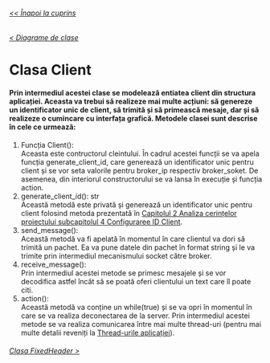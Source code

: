 ###### [<< Înapoi la cuprins](../Cuprins.md)
###### [< Diagrame de clase](03.%20Diagrama%20de%20clase.md)
# Clasa Client
#### Prin intermediul acestei clase se modelează entiatea client din structura aplicației. Aceasta va trebui să realizeze mai multe acțiuni: să genereze un identificator unic de client, să trimită și să primească mesaje, dar și să realizeze o cumincare cu interfața grafică. Metodele clasei sunt descrise în cele ce urmează:
1. Funcția Client():  
Aceasta este contructorul cleintului. În cadrul acestei funcții se va apela funcția generate_client_id, care generează un identificator unic pentru client și se vor seta valorile pentru broker_ip respectiv broker_soket. De asemenea, din interiorul constructorului se va lansa în execuție și funcția action. 
2. generate_client_id(): str  
Această metodă este privată și generează un identificator unic pentru client folosind metoda prezentată în [Capitolul 2 Analiza cerințelor proiectului subcapitolul 4 Configuraree ID Client](../Capitolul%202%20Analiza%20cerințelor%20proiectului/04.%20Configurare%20ID%20Client.md).
3. send_message():  
Această metodă va fi apelată în momentul în care clientul va dori să trimită un pachet. Ea va pune datele din pachet în format string și le va trimite prin intermediul mecanismului socket către broker.
4. receive_message():  
Prin intermediul acestei metode se primesc mesajele și se vor decodifica astfel încât să se poată oferi clientului un text care îl poate citi.
5. action():  
Această metodă va conține un while(true) și se va opri în momentul în care se va realiza deconectarea de la server. Prin intermediul acestei metode se va realiza comunicarea între mai multe thread-uri (pentru mai multe detalii reveniți la [Thread-urile aplicației](02.%20Thread-urile%20aplicației.md)).
###### [Clasa FixedHeader >](05.%20FixedHeader.md)